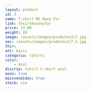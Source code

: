 ```yaml
---
layout: product
id: 3
name: T-shirt MS Navy Fur
link: thsirtmsnavyfur
price: 13.90
weight: 20
image: /assets/images/produtos3/7.jpg
sec: /assets/images/produtos3/7.1.jpg
thir:
att: basic
categoria: tshirts
color:
    - Azul
discrip: tshirt t-shirt azul
novo: true
maisvendidos: true
stock: sim
---
```

